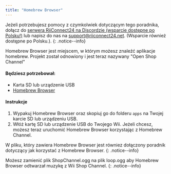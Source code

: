 ```yaml
---
title: "Homebrew Browser"
---
```


Jeżeli potrzebujesz pomocy z czymkolwiek dotyczącym tego poradnika, dołącz do [serwera RiiConnect24 na Discordzie (wsparcie dostępne po Polsku!)](https://discord.gg/b4Y7jfD) lub napisz do nas na [support@riiconnect24.net](mailto:support@riiconnect24.net). (Wsparcie również dostępne po Polsku.).
{: .notice--info}

Homebrew Browser jest miejscem, w którym możesz znaleźć aplikacje homebrew. Projekt został odnowiony i jest teraz nazywany "Open Shop Channel"

#### Będziesz potrzebował:
* Karta SD lub urządzenie USB
* [Homebrew Browser](/assets/files/homebrew_browser_v0.3.9e.zip)

#### Instrukcje

1. Wypakuj Homebrew Browser oraz skopiuj go do folderu `apps` na Twojej karcie SD lub urządzeniu USB.
2. Włóż kartę SD lub urządzenie USB do Twojego Wii. Jeżeli chcesz, możesz teraz uruchomić Homebrew Browser korzystając z Homebrew Channel.

W pliku, który zawiera Homebrew Browser jest równiez dołączony poradnik dotyczący jak korzystać z Homebrew Browser.
{: .notice--info}

Możesz zamienić plik ShopChannel.ogg na plik loop.ogg aby Homebrew Browser odtwarzał muzykę z Wii Shop Channel.
{: .notice--info}
